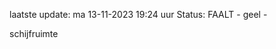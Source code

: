 laatste update: 
ma 13-11-2023 19:24   uur 
Status: FAALT - geel - 
<div class="service Y">schijfruimte</div>